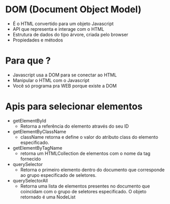 # DOM (Document Object Model)

* É o HTML convertido para um objeto Javascript
* API que representa e interage com o HTML
* Estrutura de dados do tipo árvore, criada pelo browser
* Propiedades e métodos

# Para que ?
* Javascript usa a DOM para se conectar ao HTML
* Manipular o HTML com o Javascript 
* Você só programa pra WEB porque existe a DOM

# Apis para selecionar elementos
* getElementById
    - Retorna a referência do elemento através do seu ID
* getElementByClassName
    - className retorna e define o valor do atributo class do elemento especificado.
* getElementByTagName
    - retorna um HTMLCollection de elementos com o nome da tag fornecido
* querySelector
    - Retorna o primeiro elemento dentro do documento que corresponde ao grupo especificado de seletores.
* querySelectorAll
    - Retorna uma lista de elementos presentes no documento que coincidam com o grupo de seletores especificado. O objeto retornado é uma NodeList


